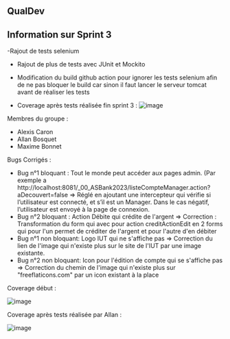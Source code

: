 ## QualDev

## Information sur Sprint 3

 -Rajout de tests selenium 
- Rajout de plus de tests avec JUnit et Mockito
- Modification du build github action pour ignorer les tests selenium afin de ne pas bloquer le build car sinon il faut lancer le serveur tomcat avant de réaliser les tests 

- Coverage après tests réalisée fin sprint 3 :
  ![image](https://github.com/user-attachments/assets/fb500fd7-5e78-499b-ae19-a35d65b01710)



Membres du groupe :
- Alexis Caron
- Allan Bosquet
- Maxime Bonnet

Bugs Corrigés : 
- Bug n°1 bloquant : Tout le monde peut accéder aux pages admin. (Par exemple a http://localhost:8081/_00_ASBank2023/listeCompteManager.action?aDecouvert=false => Réglé en ajoutant une intercepteur qui vérifie si l’utilisateur est connecté, et s’il est un Manager. Dans le cas négatif, l’utilisateur est envoyé à la page de connexion.
- Bug n°2 bloquant : Action Débite qui crédite de l'argent => Correction : Transformation du form qui avec pour action  creditActionEdit en 2 forms qui pour l'un permet de créditer de l'argent et pour l'autre d'en débiter
- Bug n°1 non bloquant: Logo IUT qui ne s'affiche pas => Correction du lien de l'image qui n'existe plus sur le site de l'IUT par une image existante.
- Bug n°2 non bloquant: Icon pour l'édition de compte qui se s'affiche pas => Correction du chemin de l'image qui n'existe plus sur "freeflaticons.com" par un icon existant à la place

Coverage début : 

![image](https://github.com/user-attachments/assets/a7bc8a16-b1c4-4a9d-b0de-c0c744e7ee60)

Coverage après tests réalisée par Allan : 

![image](https://github.com/user-attachments/assets/439fcf17-33df-457b-ba3b-837ac70602cd)
